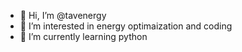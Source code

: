 - 👋 Hi, I’m @tavenergy
- 👀 I’m interested in energy optimaization and coding
- 🌱 I’m currently learning python


<!---
tavenergy/tavenergy is a ✨ special ✨ repository because its `README.md` (this file) appears on your GitHub profile.
You can click the Preview link to take a look at your changes.
--->

